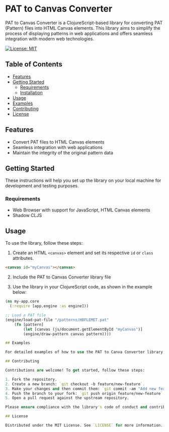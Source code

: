 # PAT to Canvas Converter

PAT to Canvas Converter is a ClojureScript-based library for converting PAT (Pattern) files into HTML Canvas elements. This library aims to simplify the process of displaying patterns in web applications and offers seamless integration with modern web technologies.

[![License: MIT](https://img.shields.io/badge/License-MIT-blue.svg)](LICENSE)

## Table of Contents

- [Features](#features)
- [Getting Started](#getting-started)
    - [Requirements](#requirements)
    - [Installation](#installation)
- [Usage](#usage)
- [Examples](#examples)
- [Contributing](#contributing)
- [License](#license)

## Features

- Convert PAT files to HTML Canvas elements
- Seamless integration with web applications
- Maintain the integrity of the original pattern data

## Getting Started

These instructions will help you set up the library on your local machine for development and testing purposes.

### Requirements

- Web Browser with support for JavaScript, HTML Canvas elements
- Shadow CLJS

## Usage

To use the library, follow these steps:

1. Create an HTML `<canvas>` element and set its respective `id` or `class` attributes.
```html
<canvas id="myCanvas"></canvas>
```

2. Include the PAT to Canvas Converter library file

3. Use the library in your ClojureScript code, as shown in the example below:

```clojure
(ns my-app.core
  (:require [app.engine :as engine]))

;; Load a PAT file
(engine/load-pat-file "/patterns/HBFLEMET.pat"
    (fn [pattern]
        (let [canvas (js/document.getElementById "myCanvas")]
        (engine/draw-pattern canvas pattern))))

## Examples

For detailed examples of how to use the PAT to Canva Converter library, refer to the `app/views.cljs` file in this repository.

## Contributing

Contributions are welcome! To get started, follow these steps:

1. Fork the repository.
2. Create a new branch: `git checkout -b feature/new-feature`.
3. Make your changes and then commit them: `git commit -am "Add new feature"`.
4. Push the branch to your fork: `git push origin feature/new-feature`.
5. Open a pull request against the upstream repository.

Please ensure compliance with the library's code of conduct and contributing guidelines.

## License

Distributed under the MIT License. See `LICENSE` for more information.
